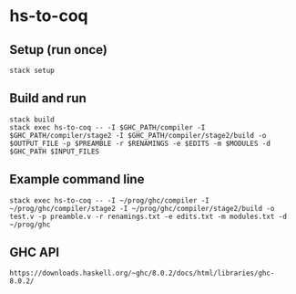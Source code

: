# hs-to-coq

## Setup (run once)

```
stack setup
```

## Build and run

```
stack build
stack exec hs-to-coq -- -I $GHC_PATH/compiler -I $GHC_PATH/compiler/stage2 -I $GHC_PATH/compiler/stage2/build -o $OUTPUT_FILE -p $PREAMBLE -r $RENAMINGS -e $EDITS -m $MODULES -d $GHC_PATH $INPUT_FILES
```

## Example command line

```
stack exec hs-to-coq -- -I ~/prog/ghc/compiler -I ~/prog/ghc/compiler/stage2 -I ~/prog/ghc/compiler/stage2/build -o test.v -p preamble.v -r renamings.txt -e edits.txt -m modules.txt -d ~/prog/ghc
```

## GHC API

```
https://downloads.haskell.org/~ghc/8.0.2/docs/html/libraries/ghc-8.0.2/
```
